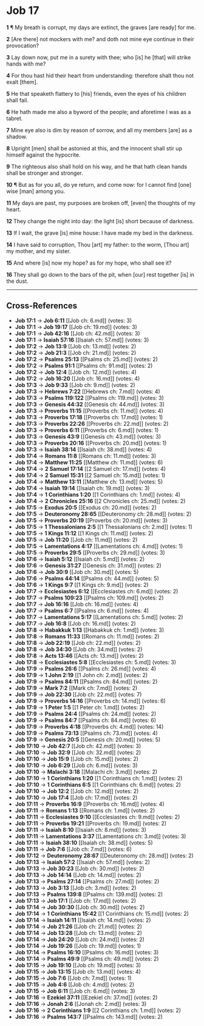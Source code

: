 # Job 17

**1** ¶ My breath is corrupt, my days are extinct, the graves [are ready] for me.

**2** [Are there] not mockers with me? and doth not mine eye continue in their provocation?

**3** Lay down now, put me in a surety with thee; who [is] he [that] will strike hands with me?

**4** For thou hast hid their heart from understanding: therefore shalt thou not exalt [them].

**5** He that speaketh flattery to [his] friends, even the eyes of his children shall fail.

**6** He hath made me also a byword of the people; and aforetime I was as a tabret.

**7** Mine eye also is dim by reason of sorrow, and all my members [are] as a shadow.

**8** Upright [men] shall be astonied at this, and the innocent shall stir up himself against the hypocrite.

**9** The righteous also shall hold on his way, and he that hath clean hands shall be stronger and stronger.

**10** ¶ But as for you all, do ye return, and come now: for I cannot find [one] wise [man] among you.

**11** My days are past, my purposes are broken off, [even] the thoughts of my heart.

**12** They change the night into day: the light [is] short because of darkness.

**13** If I wait, the grave [is] mine house: I have made my bed in the darkness.

**14** I have said to corruption, Thou [art] my father: to the worm, [Thou art] my mother, and my sister.

**15** And where [is] now my hope? as for my hope, who shall see it?

**16** They shall go down to the bars of the pit, when [our] rest together [is] in the dust.

---

## Cross-References

- **Job 17:1** → **Job 6:11** [[Job ch: 6.md]] (votes: 3)
- **Job 17:1** → **Job 19:17** [[Job ch: 19.md]] (votes: 3)
- **Job 17:1** → **Job 42:16** [[Job ch: 42.md]] (votes: 3)
- **Job 17:1** → **Isaiah 57:16** [[Isaiah ch: 57.md]] (votes: 3)
- **Job 17:2** → **Job 13:9** [[Job ch: 13.md]] (votes: 2)
- **Job 17:2** → **Job 21:3** [[Job ch: 21.md]] (votes: 2)
- **Job 17:2** → **Psalms 25:13** [[Psalms ch: 25.md]] (votes: 2)
- **Job 17:2** → **Psalms 91:1** [[Psalms ch: 91.md]] (votes: 2)
- **Job 17:2** → **Job 12:4** [[Job ch: 12.md]] (votes: 4)
- **Job 17:2** → **Job 16:20** [[Job ch: 16.md]] (votes: 4)
- **Job 17:3** → **Job 9:33** [[Job ch: 9.md]] (votes: 2)
- **Job 17:3** → **Hebrews 7:22** [[Hebrews ch: 7.md]] (votes: 4)
- **Job 17:3** → **Psalms 119:122** [[Psalms ch: 119.md]] (votes: 3)
- **Job 17:3** → **Genesis 44:32** [[Genesis ch: 44.md]] (votes: 3)
- **Job 17:3** → **Proverbs 11:15** [[Proverbs ch: 11.md]] (votes: 4)
- **Job 17:3** → **Proverbs 17:18** [[Proverbs ch: 17.md]] (votes: 1)
- **Job 17:3** → **Proverbs 22:26** [[Proverbs ch: 22.md]] (votes: 2)
- **Job 17:3** → **Proverbs 6:11** [[Proverbs ch: 6.md]] (votes: 1)
- **Job 17:3** → **Genesis 43:9** [[Genesis ch: 43.md]] (votes: 3)
- **Job 17:3** → **Proverbs 20:16** [[Proverbs ch: 20.md]] (votes: 1)
- **Job 17:3** → **Isaiah 38:14** [[Isaiah ch: 38.md]] (votes: 4)
- **Job 17:4** → **Romans 11:8** [[Romans ch: 11.md]] (votes: 3)
- **Job 17:4** → **Matthew 11:25** [[Matthew ch: 11.md]] (votes: 6)
- **Job 17:4** → **2 Samuel 17:14** [[2 Samuel ch: 17.md]] (votes: 4)
- **Job 17:4** → **2 Samuel 15:31** [[2 Samuel ch: 15.md]] (votes: 1)
- **Job 17:4** → **Matthew 13:11** [[Matthew ch: 13.md]] (votes: 5)
- **Job 17:4** → **Isaiah 19:14** [[Isaiah ch: 19.md]] (votes: 3)
- **Job 17:4** → **1 Corinthians 1:20** [[1 Corinthians ch: 1.md]] (votes: 4)
- **Job 17:4** → **2 Chronicles 25:16** [[2 Chronicles ch: 25.md]] (votes: 2)
- **Job 17:5** → **Exodus 20:5** [[Exodus ch: 20.md]] (votes: 2)
- **Job 17:5** → **Deuteronomy 28:65** [[Deuteronomy ch: 28.md]] (votes: 2)
- **Job 17:5** → **Proverbs 20:19** [[Proverbs ch: 20.md]] (votes: 3)
- **Job 17:5** → **1 Thessalonians 2:5** [[1 Thessalonians ch: 2.md]] (votes: 1)
- **Job 17:5** → **1 Kings 11:12** [[1 Kings ch: 11.md]] (votes: 2)
- **Job 17:5** → **Job 11:20** [[Job ch: 11.md]] (votes: 2)
- **Job 17:5** → **Lamentations 4:17** [[Lamentations ch: 4.md]] (votes: 1)
- **Job 17:5** → **Proverbs 29:5** [[Proverbs ch: 29.md]] (votes: 3)
- **Job 17:6** → **Isaiah 5:12** [[Isaiah ch: 5.md]] (votes: 2)
- **Job 17:6** → **Genesis 31:27** [[Genesis ch: 31.md]] (votes: 2)
- **Job 17:6** → **Job 30:9** [[Job ch: 30.md]] (votes: 5)
- **Job 17:6** → **Psalms 44:14** [[Psalms ch: 44.md]] (votes: 5)
- **Job 17:6** → **1 Kings 9:7** [[1 Kings ch: 9.md]] (votes: 2)
- **Job 17:7** → **Ecclesiastes 6:12** [[Ecclesiastes ch: 6.md]] (votes: 2)
- **Job 17:7** → **Psalms 109:23** [[Psalms ch: 109.md]] (votes: 2)
- **Job 17:7** → **Job 16:16** [[Job ch: 16.md]] (votes: 4)
- **Job 17:7** → **Psalms 6:7** [[Psalms ch: 6.md]] (votes: 4)
- **Job 17:7** → **Lamentations 5:17** [[Lamentations ch: 5.md]] (votes: 2)
- **Job 17:7** → **Job 16:8** [[Job ch: 16.md]] (votes: 2)
- **Job 17:8** → **Habakkuk 1:13** [[Habakkuk ch: 1.md]] (votes: 3)
- **Job 17:8** → **Romans 11:33** [[Romans ch: 11.md]] (votes: 2)
- **Job 17:8** → **Job 22:19** [[Job ch: 22.md]] (votes: 2)
- **Job 17:8** → **Job 34:30** [[Job ch: 34.md]] (votes: 2)
- **Job 17:8** → **Acts 13:46** [[Acts ch: 13.md]] (votes: 2)
- **Job 17:8** → **Ecclesiastes 5:8** [[Ecclesiastes ch: 5.md]] (votes: 3)
- **Job 17:9** → **Psalms 26:6** [[Psalms ch: 26.md]] (votes: 4)
- **Job 17:9** → **1 John 2:19** [[1 John ch: 2.md]] (votes: 2)
- **Job 17:9** → **Psalms 84:11** [[Psalms ch: 84.md]] (votes: 2)
- **Job 17:9** → **Mark 7:2** [[Mark ch: 7.md]] (votes: 2)
- **Job 17:9** → **Job 22:30** [[Job ch: 22.md]] (votes: 7)
- **Job 17:9** → **Proverbs 14:16** [[Proverbs ch: 14.md]] (votes: 6)
- **Job 17:9** → **1 Peter 1:5** [[1 Peter ch: 1.md]] (votes: 2)
- **Job 17:9** → **Psalms 24:4** [[Psalms ch: 24.md]] (votes: 2)
- **Job 17:9** → **Psalms 84:7** [[Psalms ch: 84.md]] (votes: 6)
- **Job 17:9** → **Proverbs 4:18** [[Proverbs ch: 4.md]] (votes: 14)
- **Job 17:9** → **Psalms 73:13** [[Psalms ch: 73.md]] (votes: 4)
- **Job 17:9** → **Genesis 20:5** [[Genesis ch: 20.md]] (votes: 5)
- **Job 17:10** → **Job 42:7** [[Job ch: 42.md]] (votes: 3)
- **Job 17:10** → **Job 32:9** [[Job ch: 32.md]] (votes: 2)
- **Job 17:10** → **Job 15:9** [[Job ch: 15.md]] (votes: 2)
- **Job 17:10** → **Job 6:29** [[Job ch: 6.md]] (votes: 3)
- **Job 17:10** → **Malachi 3:18** [[Malachi ch: 3.md]] (votes: 2)
- **Job 17:10** → **1 Corinthians 1:20** [[1 Corinthians ch: 1.md]] (votes: 2)
- **Job 17:10** → **1 Corinthians 6:5** [[1 Corinthians ch: 6.md]] (votes: 2)
- **Job 17:10** → **Job 12:2** [[Job ch: 12.md]] (votes: 2)
- **Job 17:10** → **Job 17:4** [[Job ch: 17.md]] (votes: 2)
- **Job 17:11** → **Proverbs 16:9** [[Proverbs ch: 16.md]] (votes: 4)
- **Job 17:11** → **Romans 1:13** [[Romans ch: 1.md]] (votes: 2)
- **Job 17:11** → **Ecclesiastes 9:10** [[Ecclesiastes ch: 9.md]] (votes: 2)
- **Job 17:11** → **Proverbs 19:21** [[Proverbs ch: 19.md]] (votes: 2)
- **Job 17:11** → **Isaiah 8:10** [[Isaiah ch: 8.md]] (votes: 3)
- **Job 17:11** → **Lamentations 3:37** [[Lamentations ch: 3.md]] (votes: 3)
- **Job 17:11** → **Isaiah 38:10** [[Isaiah ch: 38.md]] (votes: 5)
- **Job 17:11** → **Job 7:6** [[Job ch: 7.md]] (votes: 6)
- **Job 17:12** → **Deuteronomy 28:67** [[Deuteronomy ch: 28.md]] (votes: 2)
- **Job 17:13** → **Isaiah 57:2** [[Isaiah ch: 57.md]] (votes: 2)
- **Job 17:13** → **Job 30:23** [[Job ch: 30.md]] (votes: 2)
- **Job 17:13** → **Job 14:14** [[Job ch: 14.md]] (votes: 2)
- **Job 17:13** → **Psalms 27:14** [[Psalms ch: 27.md]] (votes: 2)
- **Job 17:13** → **Job 3:13** [[Job ch: 3.md]] (votes: 2)
- **Job 17:13** → **Psalms 139:8** [[Psalms ch: 139.md]] (votes: 2)
- **Job 17:13** → **Job 17:1** [[Job ch: 17.md]] (votes: 2)
- **Job 17:14** → **Job 30:30** [[Job ch: 30.md]] (votes: 2)
- **Job 17:14** → **1 Corinthians 15:42** [[1 Corinthians ch: 15.md]] (votes: 2)
- **Job 17:14** → **Isaiah 14:11** [[Isaiah ch: 14.md]] (votes: 2)
- **Job 17:14** → **Job 21:26** [[Job ch: 21.md]] (votes: 2)
- **Job 17:14** → **Job 13:28** [[Job ch: 13.md]] (votes: 2)
- **Job 17:14** → **Job 24:20** [[Job ch: 24.md]] (votes: 2)
- **Job 17:14** → **Job 19:26** [[Job ch: 19.md]] (votes: 1)
- **Job 17:14** → **Psalms 16:10** [[Psalms ch: 16.md]] (votes: 3)
- **Job 17:14** → **Psalms 49:9** [[Psalms ch: 49.md]] (votes: 2)
- **Job 17:15** → **Job 19:10** [[Job ch: 19.md]] (votes: 3)
- **Job 17:15** → **Job 13:15** [[Job ch: 13.md]] (votes: 4)
- **Job 17:15** → **Job 7:6** [[Job ch: 7.md]] (votes: 1)
- **Job 17:15** → **Job 4:6** [[Job ch: 4.md]] (votes: 2)
- **Job 17:15** → **Job 6:11** [[Job ch: 6.md]] (votes: 3)
- **Job 17:16** → **Ezekiel 37:11** [[Ezekiel ch: 37.md]] (votes: 2)
- **Job 17:16** → **Jonah 2:6** [[Jonah ch: 2.md]] (votes: 3)
- **Job 17:16** → **2 Corinthians 1:9** [[2 Corinthians ch: 1.md]] (votes: 2)
- **Job 17:16** → **Psalms 143:7** [[Psalms ch: 143.md]] (votes: 2)
